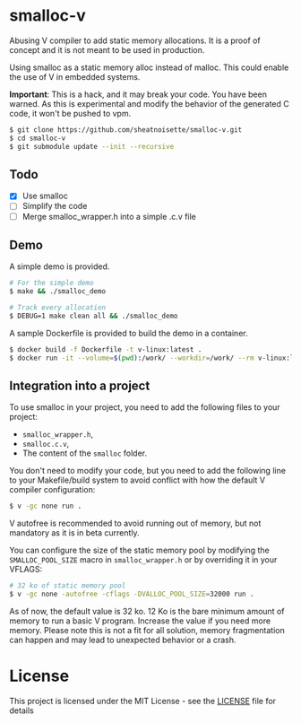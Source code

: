 # smalloc-v

Abusing V compiler to add static memory allocations. It is a proof of concept and
it is not meant to be used in production.

Using smalloc as a static memory alloc instead of malloc. This could enable
the use of V in embedded systems.

**Important**: This is a hack, and it may break your code. You have been warned.
As this is experimental and modify the behavior of the generated C code, it
won't be pushed to vpm.

```bash
$ git clone https://github.com/sheatnoisette/smalloc-v.git
$ cd smalloc-v
$ git submodule update --init --recursive
```

## Todo

- [x] Use smalloc
- [ ] Simplify the code
- [ ] Merge smalloc_wrapper.h into a simple .c.v file

## Demo

A simple demo is provided.
```bash
# For the simple demo
$ make && ./smalloc_demo

# Track every allocation
$ DEBUG=1 make clean all && ./smalloc_demo
```

A sample Dockerfile is provided to build the demo in a container.
```bash
$ docker build -f Dockerfile -t v-linux:latest .
$ docker run -it --volume=$(pwd):/work/ --workdir=/work/ --rm v-linux:latest
```

## Integration into a project

To use smalloc in your project, you need to add the following files to your
project:
- `smalloc_wrapper.h`,
- `smalloc.c.v`,
- The content of the `smalloc` folder.

You don't need to modify your code, but you need to add the following line to
your Makefile/build system to avoid conflict with how the default V compiler
configuration:
```bash
$ v -gc none run .
```
V autofree is recommended to avoid running out of memory, but not mandatory as
it is in beta currently.

You can configure the size of the static memory pool by modifying the
`SMALLOC_POOL_SIZE` macro in `smalloc_wrapper.h` or by overriding it in your
VFLAGS:
```bash
# 32 ko of static memory pool
$ v -gc none -autofree -cflags -DVALLOC_POOL_SIZE=32000 run .
```
As of now, the default value is 32 ko. 12 Ko is the bare minimum amount of
memory to run a basic V program. Increase the value if you need more memory.
Please note this is not a fit for all solution, memory fragmentation can happen
and may lead to unexpected behavior or a crash.

# License
This project is licensed under the MIT License - see the [LICENSE](LICENSE)
file for details
